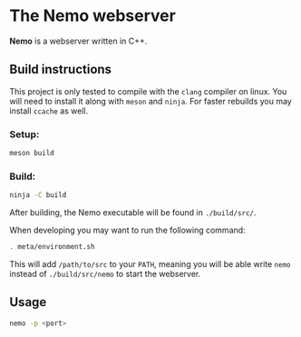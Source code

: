 # The Nemo webserver

**Nemo** is a webserver written in C++.

## Build instructions

This project is only tested to compile with the `clang` compiler on
linux. You will need to install it along with `meson` and `ninja`.
For faster rebuilds you may install `ccache` as well.

### Setup:

```sh
meson build
```

### Build:

```sh
ninja -C build
```

After building, the Nemo executable will be found in
`./build/src/`.

When developing you may want to run the following command:

```sh
. meta/environment.sh
```

This will add `/path/to/src` to your `PATH`, meaning you
will be able write `nemo` instead of `./build/src/nemo`
to start the webserver.

## Usage

```sh
nemo -p <port>
```
